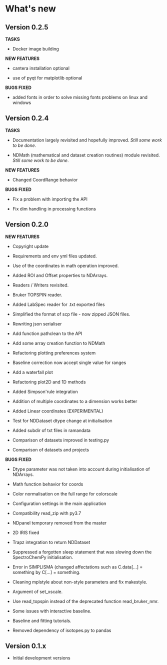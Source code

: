 # What\'s new

## Version 0.2.5

**TASKS**

* Docker image building

**NEW FEATURES**

* cantera installation optional

* use of pyqt for matplotlib optional

**BUGS FIXED**

* added fonts in order to solve missing fonts problems on linux and windows

## Version 0.2.4

**TASKS**

* Documentation largely revisited and hopefully improved. *Still some work to be done*.
  
* NDMath (mathematical and dataset creation routines) module revisited. *Still some work to be done*.

**NEW FEATURES**

* Changed CoordRange behavior

**BUGS FIXED**

* Fix a problem with importing the API

* Fix dim handling in processing functions

## Version 0.2.0

**NEW FEATURES**

* Copyright update
  
* Requirements and env yml files updated.

* Use of the coordinates in math operation improved.
  
* Added ROI and Offset properties to NDArrays.
  
* Readers / Writers revisited.

* Bruker TOPSPIN reader.
  
* Added LabSpec reader for .txt exported files 

* Simplified the format of scp file - now zipped JSON files.

* Rewriting json serialiser

* Add function pathclean to the API

* Add some array creation function to NDMath

* Refactoring plotting preferences system

* Baseline correction now accept single value for ranges

* Add a waterfall plot

* Refactoring plot2D and 1D methods

* Added Simpson'rule integration

* Addition of multiple coordinates to a dimension works better

* Added Linear coordinates (EXPERIMENTAL)

* Test for NDDataset dtype change at initialisation

* Added subdir of txt files in ramandata

* Comparison of datasets improved in testing.py

* Comparison of datasets and projects

**BUGS FIXED**

* Dtype parameter was not taken into account during initialisation of NDArrays.
  
* Math function behavior for coords
  
* Color normalisation on the full range for colorscale
  
* Configuration settings in the main application
  
* Compatibility read_zip with py3.7
  
* NDpanel temporary removed from the master
  
* 2D IRIS fixed
  
* Trapz integration to return NDDataset
  
* Suppressed a forgotten sleep statement that was slowing down the SpectroChemPy initialisation.
  
* Error in SIMPLISMA (changed affectations such as C.data[...] = something by C[...] = something.
  
* Cleaning mplstyle about non-style parameters and fix makestyle.
  
* Argument of set_xscale.
  
* Use read_topspin instead of the deprecated function read_bruker_nmr.
  
* Some issues with interactive baseline.
  
* Baseline and fitting tutorials.
  
* Removed dependency of isotopes.py to pandas

## Version 0.1.x

* Initial development versions
